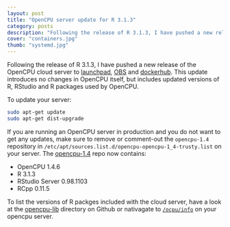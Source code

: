 ```yaml
---
layout: post
title: "OpenCPU server update for R 3.1.3"
category: posts
description: "Following the release of R 3.1.3, I have pushed a new release of the OpenCPU cloud server to Launchpad, OBS and Dockerhub. This update introduces no changes in OpenCPU itself, but includes updated versions of R, RStudio and R packages used by OpenCPU."
cover: "containers.jpg"
thumb: "systemd.jpg"
---
```


Following the release of R 3.1.3, I have pushed a new release of the OpenCPU cloud server to [launchpad](https://launchpad.net/~opencpu/+archive/ubuntu/opencpu-1.4), [OBS](http://software.opensuse.org/download.html?project=home%3Ajeroenooms%3Aopencpu-1.4&package=opencpu) and [dockerhub](https://registry.hub.docker.com/u/opencpu/base/). This update introduces no changes in OpenCPU itself, but includes updated versions of R, RStudio and R packages used by OpenCPU.

To update your server:

```bash
sudo apt-get update
sudo apt-get dist-upgrade
```

If you are running an OpenCPU server in production and you do not want to get any updates, make sure to remove or comment-out the `opencpu-1.4` repository in `/etc/apt/sources.list.d/opencpu-opencpu-1_4-trusty.list` on your server. The [opencpu-1.4](https://launchpad.net/~opencpu/+archive/ubuntu/opencpu-1.4/+packages) repo now contains:

 - OpenCPU 1.4.6
 - R 3.1.3
 - RStudio Server 0.98.1103
 - RCpp 0.11.5

To list the versions of R packges included with the cloud server, have a look at the [opencpu-lib](https://github.com/jeroenooms/opencpu-server/tree/v1.4.6/opencpu-lib) directory on Github or nativagate to [`/ocpu/info`](http://public.opencpu.org/ocpu/info) on your opencpu server.


